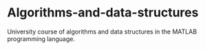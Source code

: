 # Algorithms-and-data-structures
University course of algorithms and data structures in the MATLAB programming language.

